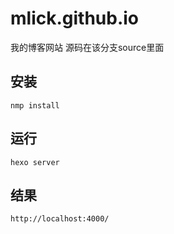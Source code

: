 # mlick.github.io
我的博客网站 源码在该分支source里面

## 安装
    nmp install
## 运行
    hexo server
## 结果
    http://localhost:4000/
